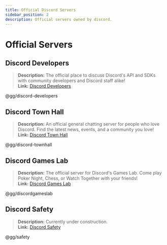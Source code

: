 ```yaml
---
title: Official Discord Servers
sidebar_position: 2
description: Official servers owned by discord.
---
```


# Official Servers

## **Discord Developers**

> **Description:** The official place to discuss Discord's API and SDKs with community developers and Discord staff alike!   <br/>
**Link:** [Discord Developers](https://discord.gg/discord-developers)

@gg/discord-developers

## **Discord Town Hall**

> **Description:** An official general chatting server for people who love Discord.  Find the latest news, events, and a community you love!   <br/>
**Link:** [Discord Town Hall](https://discord.gg/discord-townhall)

@gg/discord-townhall

## **Discord Games Lab**

> **Description:** The official server for Discord's Games Lab. Come play Poker Night, Chess, or Watch Together with your friends!   <br/>
**Link:** [Discord Games Lab](https://discord.gg/discordgameslab)

@gg/discordgameslab

## **Discord Safety**

> **Description:** Currently under construction.  <br/>
**Link:** [Discord Safety](https://discord.gg/safety)

@gg/safety
